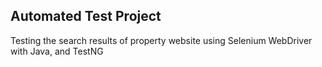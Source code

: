 ## Automated Test Project

Testing the search results of property website using Selenium WebDriver with Java, and TestNG
